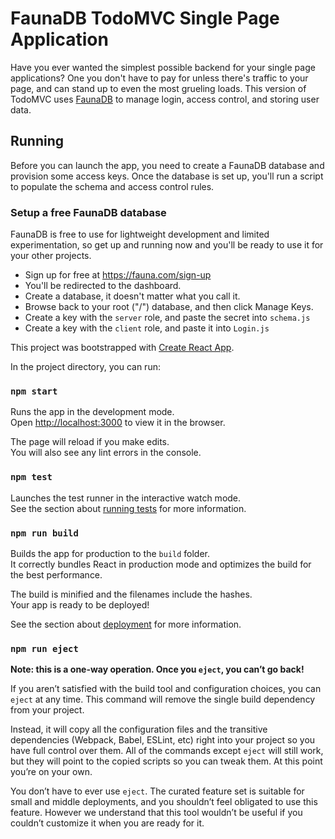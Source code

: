 # FaunaDB TodoMVC Single Page Application

Have you ever wanted the simplest possible backend for your single page applications?
One you don't have to pay for unless there's traffic to your page, and can stand up
to even the most grueling loads. This version of TodoMVC uses [FaunaDB](http://fauna.com)
to manage login, access control, and storing user data.

## Running

Before you can launch the app, you need to create a FaunaDB database and provision
some access keys. Once the database is set up, you'll run a script to populate the
schema and access control rules.

### Setup a free FaunaDB database

FaunaDB is free to use for lightweight development and limited experimentation, so
get up and running now and you'll be ready to use it for your other projects.

* Sign up for free at https://fauna.com/sign-up
* You'll be redirected to the dashboard.
* Create a database, it doesn't matter what you call it.
* Browse back to your root ("/") database, and then click Manage Keys.
* Create a key with the `server` role, and paste the secret into `schema.js`
* Create a key with the `client` role, and paste it into `Login.js`

This project was bootstrapped with [Create React App](https://github.com/facebookincubator/create-react-app).

In the project directory, you can run:

### `npm start`

Runs the app in the development mode.<br>
Open [http://localhost:3000](http://localhost:3000) to view it in the browser.

The page will reload if you make edits.<br>
You will also see any lint errors in the console.

### `npm test`

Launches the test runner in the interactive watch mode.<br>
See the section about [running tests](#running-tests) for more information.

### `npm run build`

Builds the app for production to the `build` folder.<br>
It correctly bundles React in production mode and optimizes the build for the best performance.

The build is minified and the filenames include the hashes.<br>
Your app is ready to be deployed!

See the section about [deployment](#deployment) for more information.

### `npm run eject`

**Note: this is a one-way operation. Once you `eject`, you can’t go back!**

If you aren’t satisfied with the build tool and configuration choices, you can `eject` at any time. This command will remove the single build dependency from your project.

Instead, it will copy all the configuration files and the transitive dependencies (Webpack, Babel, ESLint, etc) right into your project so you have full control over them. All of the commands except `eject` will still work, but they will point to the copied scripts so you can tweak them. At this point you’re on your own.

You don’t have to ever use `eject`. The curated feature set is suitable for small and middle deployments, and you shouldn’t feel obligated to use this feature. However we understand that this tool wouldn’t be useful if you couldn’t customize it when you are ready for it.
